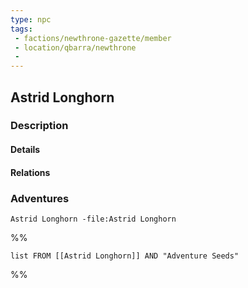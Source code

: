```yaml
---
type: npc
tags:
 - factions/newthrone-gazette/member
 - location/qbarra/newthrone
 - 
---
```


## Astrid Longhorn

### Description


#### Details

#### Relations


### Adventures
```query
Astrid Longhorn -file:Astrid Longhorn
```

%%
```dataview
list FROM [[Astrid Longhorn]] AND "Adventure Seeds"
```
%%